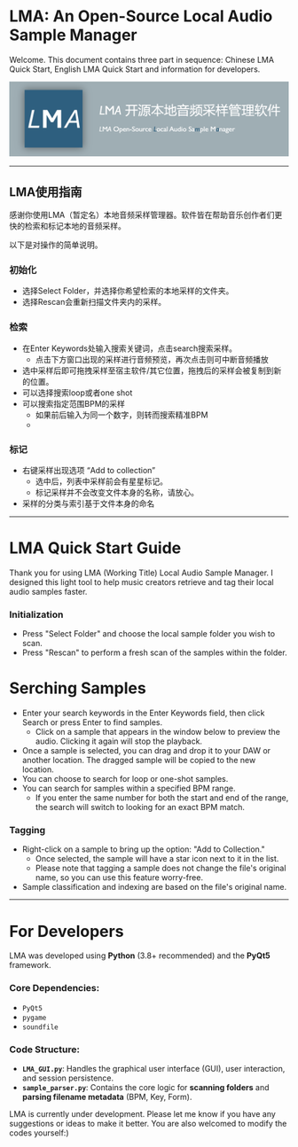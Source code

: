 # LMA: An Open-Source Local Audio Sample Manager

Welcome. This document contains three part in sequence: Chinese LMA Quick Start, English LMA Quick Start and information for developers.

![](/images/LMA_promo.png)

---

## LMA使用指南

感谢你使用LMA（暂定名）本地音频采样管理器。软件皆在帮助音乐创作者们更快的检索和标记本地的音频采样。

以下是对操作的简单说明。

### 初始化
- 选择Select Folder，并选择你希望检索的本地采样的文件夹。
- 选择Rescan会重新扫描文件夹内的采样。

### 检索
- 在Enter Keywords处输入搜索关键词，点击search搜索采样。
  - 点击下方窗口出现的采样进行音频预览，再次点击则可中断音频播放
- 选中采样后即可拖拽采样至宿主软件/其它位置，拖拽后的采样会被复制到新的位置。
- 可以选择搜索loop或者one shot
- 可以搜索指定范围BPM的采样
  - 如果前后输入为同一个数字，则转而搜索精准BPM
  - 
### 标记
  - 右键采样出现选项 “Add to collection”
    - 选中后，列表中采样前会有星星标记。
    - 标记采样并不会改变文件本身的名称，请放心。
- 采样的分类与索引基于文件本身的命名

---

# LMA Quick Start Guide

Thank you for using LMA (Working Title) Local Audio Sample Manager. I designed this light tool to help music creators retrieve and tag their local audio samples faster.

### Initialization

* Press "Select Folder" and choose the local sample folder you wish to scan.
* Press "Rescan" to perform a fresh scan of the samples within the folder.

# Serching Samples

* Enter your search keywords in the Enter Keywords field, then click Search or press Enter to find samples.
  * Click on a sample that appears in the window below to preview the audio. Clicking it again will stop the playback.
* Once a sample is selected, you can drag and drop it to your DAW or another location. The dragged sample will be copied to the new location.
* You can choose to search for loop or one-shot samples.
* You can search for samples within a specified BPM range.
  * If you enter the same number for both the start and end of the range, the search will switch to looking for an exact BPM match.

### Tagging
* Right-click on a sample to bring up the option: "Add to Collection."
  * Once selected, the sample will have a star icon next to it in the list.
  * Please note that tagging a sample does not change the file's original name, so you can use this feature worry-free.
* Sample classification and indexing are based on the file's original name.

---

# For Developers

LMA was developed using **Python** (3.8+ recommended) and the **PyQt5** framework.

### Core Dependencies:
* `PyQt5`
* `pygame`
* `soundfile`

### Code Structure:
* **`LMA_GUI.py`**: Handles the graphical user interface (GUI), user interaction, and session persistence.
* **`sample_parser.py`**: Contains the core logic for **scanning folders** and **parsing filename metadata** (BPM, Key, Form).

LMA is currently under development. Please let me know if you have any suggestions or ideas to make it better. You are also welcomed to modify the codes yourself:)